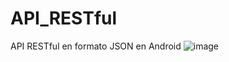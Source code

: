 # API_RESTful
API RESTful en formato JSON en Android
![image](https://github.com/braystwart/API_RESTful/assets/122955578/692fc0c1-d892-4746-92a6-e3c3a47e463b)


